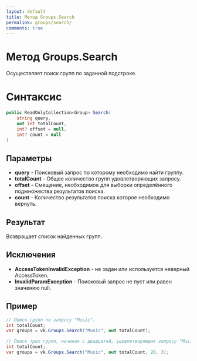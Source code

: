 ```yaml
---
layout: default
title: Метод Groups.Search
permalink: groups/search/
comments: true
---
```

# Метод Groups.Search
Осуществляет поиск групп по заданной подстроке.

# Синтаксис
```csharp
public ReadOnlyCollection<Group> Search(
	string query, 
	out int totalCount, 
	int? offset = null, 
	int? count = null
)
```

## Параметры
+ **query** - Поисковый запрос по которому необходимо найти группу.
+ **totalCount** - Общее количество групп удовлетворяющих запросу.
+ **offset** - Смещение, необходимое для выборки определённого подмножества результатов поиска.
+ **count** - Количество результатов поиска которое необходимо вернуть.

## Результат
Возвращает список найденных групп.

## Исключения
+ **AccessTokenInvalidException** - не задан или используется неверный AccessToken.
+ **InvalidParamException** - Поисковый запрос не пуст или равен значению null.

## Пример
```csharp
// Поиск групп по запросу "Music".
int totalCount;
var groups = vk.Groups.Search("Music", out totalCount);

// Поиск трех групп, начиная с двадцатой, удовлетворяющих запросу "Music".
int totalCount;
var groups = vk.Groups.Search("Music", out totalCount, 20, 3);
```
